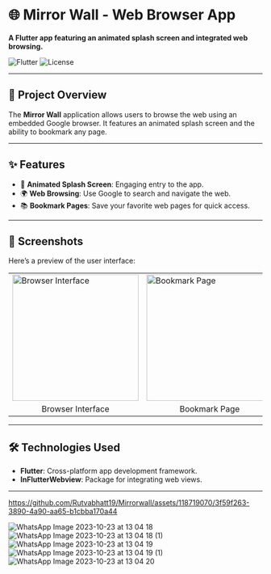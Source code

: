 
<h1>🌐 Mirror Wall - Web Browser App</h1>

<p><strong>A Flutter app featuring an animated splash screen and integrated web browsing.</strong></p>

<img class="badge" src="https://img.shields.io/badge/Flutter-v2.0%2B-blue?style=flat&logo=flutter" alt="Flutter">
<img class="badge" src="https://img.shields.io/badge/License-MIT-green" alt="License">

<hr>

<h2>🚀 Project Overview</h2>
<p>The <strong>Mirror Wall</strong> application allows users to browse the web using an embedded Google browser. It features an animated splash screen and the ability to bookmark any page.</p>

<hr>

<h2>✨ Features</h2>
<ul>
    <li>🌟 <strong>Animated Splash Screen</strong>: Engaging entry to the app.</li>
    <li>🌍 <strong>Web Browsing</strong>: Use Google to search and navigate the web.</li>
    <li>📚 <strong>Bookmark Pages</strong>: Save your favorite web pages for quick access.</li>
</ul>

<hr>

<h2>📱 Screenshots</h2>
<p>Here’s a preview of the user interface:</p>

<table>
  <tr>
    <td><img src="https://github.com/Rutvabhatt19/Mirrorwall/assets/118719070/910c3310-e677-4636-9714-eccd0d0fd38a" alt="Browser Interface" width="250"></td>
    <td><img src="https://github.com/Rutvabhatt19/Mirrorwall/assets/118719070/4ac56f0d-dd91-46db-880c-6a335a7f60ad" alt="Bookmark Page" width="250"></td>
  </tr>
  <tr>
    <td align="center">Browser Interface</td>
    <td align="center">Bookmark Page</td>
  </tr>
</table>

<hr>

<h2>🛠️ Technologies Used</h2>
<ul>
    <li><strong>Flutter</strong>: Cross-platform app development framework.</li>
    <li><strong>InFlutterWebview</strong>: Package for integrating web views.</li>
</ul>

<hr>


https://github.com/Rutvabhatt19/Mirrorwall/assets/118719070/3f59f263-3890-4a90-aa65-b1cbba170a44



![WhatsApp Image 2023-10-23 at 13 04 18](https://github.com/Rutvabhatt19/Mirrorwall/assets/118719070/910c3310-e677-4636-9714-eccd0d0fd38a)
![WhatsApp Image 2023-10-23 at 13 04 18 (1)](https://github.com/Rutvabhatt19/Mirrorwall/assets/118719070/bde4001b-3681-4834-bfb2-e2b3463c89d8)
![WhatsApp Image 2023-10-23 at 13 04 19](https://github.com/Rutvabhatt19/Mirrorwall/assets/118719070/24de1f4b-6b04-45ae-b6aa-ace191930fa7)
![WhatsApp Image 2023-10-23 at 13 04 19 (1)](https://github.com/Rutvabhatt19/Mirrorwall/assets/118719070/4ac56f0d-dd91-46db-880c-6a335a7f60ad)
![WhatsApp Image 2023-10-23 at 13 04 20](https://github.com/Rutvabhatt19/Mirrorwall/assets/118719070/13ab2011-2d2f-44f4-a138-911fa4765437)

